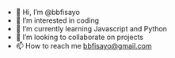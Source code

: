 - 👋 Hi, I’m @bbfisayo
- 👀 I’m interested in coding
- 🌱 I’m currently learning Javascript and Python
- 💞️ I’m looking to collaborate on projects
- 📫 How to reach me bbfisayo@gmail.com

<!---
bbfisayo/bbfisayo is a ✨ special ✨ repository because its `README.md` (this file) appears on your GitHub profile.
You can click the Preview link to take a look at your changes.
--->
